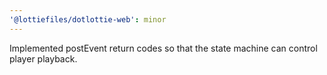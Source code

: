 ```yaml
---
'@lottiefiles/dotlottie-web': minor
---
```


Implemented postEvent return codes so that the state machine can control player playback.
